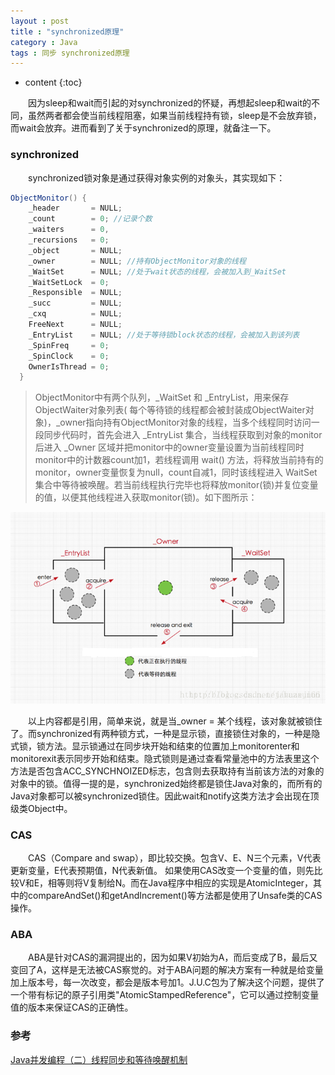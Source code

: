 ```yaml
---
layout : post
title : "synchronized原理"
category : Java
tags : 同步 synchronized原理
---
```

* content
{:toc}


　　因为sleep和wait而引起的对synchronized的怀疑，再想起sleep和wait的不同，虽然两者都会使当前线程阻塞，如果当前线程持有锁，sleep是不会放弃锁，而wait会放弃。进而看到了关于synchronized的原理，就备注一下。




### synchronized

　　synchronized锁对象是通过获得对象实例的对象头，其实现如下：

```java
ObjectMonitor() {
    _header       = NULL;
    _count        = 0; //记录个数
    _waiters      = 0,
    _recursions   = 0;
    _object       = NULL;
    _owner        = NULL; //持有ObjectMonitor对象的线程
    _WaitSet      = NULL; //处于wait状态的线程，会被加入到_WaitSet
    _WaitSetLock  = 0;
    _Responsible  = NULL;
    _succ         = NULL;
    _cxq          = NULL;
    FreeNext      = NULL;
    _EntryList    = NULL; //处于等待锁block状态的线程，会被加入到该列表
    _SpinFreq     = 0;
    _SpinClock    = 0;
    OwnerIsThread = 0;
  }
```

>ObjectMonitor中有两个队列，_WaitSet 和 _EntryList，用来保存ObjectWaiter对象列表( 每个等待锁的线程都会被封装成ObjectWaiter对象)，_owner指向持有ObjectMonitor对象的线程，当多个线程同时访问一段同步代码时，首先会进入 _EntryList 集合，当线程获取到对象的monitor 后进入 _Owner 区域并把monitor中的owner变量设置为当前线程同时monitor中的计数器count加1，若线程调用 wait() 方法，将释放当前持有的monitor，owner变量恢复为null，count自减1，同时该线程进入 WaitSet集合中等待被唤醒。若当前线程执行完毕也将释放monitor(锁)并复位变量的值，以便其他线程进入获取monitor(锁)。如下图所示： 

![ObjectMonitor](https://github.com/shiliewrain/shiliewrain.github.io/blob/master/img/synchronized_theory.png?raw=true)

　　以上内容都是引用，简单来说，就是当_owner = 某个线程，该对象就被锁住了。而synchronized有两种锁方式，一种是显示锁，直接锁住对象的，一种是隐式锁，锁方法。显示锁通过在同步块开始和结束的位置加上monitorenter和monitorexit表示同步开始和结束。隐式锁则是通过查看常量池中的方法表里这个方法是否包含ACC_SYNCHNOIZED标志，包含则去获取持有当前该方法的对象的对象中的锁。值得一提的是，synchronized始终都是锁住Java对象的，而所有的Java对象都可以被synchronized锁住。因此wait和notify这类方法才会出现在顶级类Object中。

### CAS

　　CAS（Compare and swap），即比较交换。包含V、E、N三个元素，V代表更新变量，E代表预期值，N代表新值。
如果使用CAS改变一个变量的值，则先比较V和E，相等则将V复制给N。而在Java程序中相应的实现是AtomicInteger，其中的compareAndSet()和getAndIncrement()等方法都是使用了Unsafe类的CAS操作。

### ABA

　　ABA是针对CAS的漏洞提出的，因为如果V初始为A，而后变成了B，最后又变回了A，这样是无法被CAS察觉的。对于ABA问题的解决方案有一种就是给变量加上版本号，每一次改变，都会是版本号加1。J.U.C包为了解决这个问题，提供了一个带有标记的原子引用类"AtomicStampedReference"，它可以通过控制变量值的版本来保证CAS的正确性。

### 参考

[Java并发编程（二）线程同步和等待唤醒机制](https://blog.csdn.net/huaxun66/article/details/77942389)